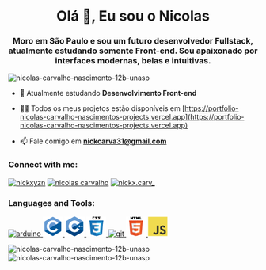 <h1 align="center">Olá 👋, Eu sou o Nicolas</h1>
<h3 align="center">Moro em São Paulo e sou um futuro desenvolvedor Fullstack, atualmente estudando somente Front-end. Sou apaixonado por interfaces modernas, belas e intuitivas.</h3>

<p align="left"> <img src="https://komarev.com/ghpvc/?username=nicolas-carvalho-nascimento-12b-unasp&label=Profile%20views&color=0e75b6&style=flat" alt="nicolas-carvalho-nascimento-12b-unasp" /> </p>

- 🌱 Atualmente estudando **Desenvolvimento Front-end**

- 👨‍💻 Todos os meus projetos estão disponíveis em [https://portfolio-nicolas-carvalho-nascimentos-projects.vercel.app](https://portfolio-nicolas-carvalho-nascimentos-projects.vercel.app)

- 📫 Fale comigo em **nickcarva31@gmail.com**

<h3 align="left">Connect with me:</h3>
<p align="left">
<a href="https://twitter.com/nickxyzn" target="blank"><img align="center" src="https://raw.githubusercontent.com/rahuldkjain/github-profile-readme-generator/master/src/images/icons/Social/twitter.svg" alt="nickxyzn" height="30" width="40" /></a>
<a href="https://linkedin.com/in/nicolas carvalho" target="blank"><img align="center" src="https://raw.githubusercontent.com/rahuldkjain/github-profile-readme-generator/master/src/images/icons/Social/linked-in-alt.svg" alt="nicolas carvalho" height="30" width="40" /></a>
<a href="https://instagram.com/nickx.carv_" target="blank"><img align="center" src="https://raw.githubusercontent.com/rahuldkjain/github-profile-readme-generator/master/src/images/icons/Social/instagram.svg" alt="nickx.carv_" height="30" width="40" /></a>
</p>

<h3 align="left">Languages and Tools:</h3>
<p align="left"> <a href="https://www.arduino.cc/" target="_blank" rel="noreferrer"> <img src="https://cdn.worldvectorlogo.com/logos/arduino-1.svg" alt="arduino" width="40" height="40"/> </a> <a href="https://www.cprogramming.com/" target="_blank" rel="noreferrer"> <img src="https://raw.githubusercontent.com/devicons/devicon/master/icons/c/c-original.svg" alt="c" width="40" height="40"/> </a> <a href="https://www.w3schools.com/cpp/" target="_blank" rel="noreferrer"> <img src="https://raw.githubusercontent.com/devicons/devicon/master/icons/cplusplus/cplusplus-original.svg" alt="cplusplus" width="40" height="40"/> </a> <a href="https://www.w3schools.com/css/" target="_blank" rel="noreferrer"> <img src="https://raw.githubusercontent.com/devicons/devicon/master/icons/css3/css3-original-wordmark.svg" alt="css3" width="40" height="40"/> </a> <a href="https://git-scm.com/" target="_blank" rel="noreferrer"> <img src="https://www.vectorlogo.zone/logos/git-scm/git-scm-icon.svg" alt="git" width="40" height="40"/> </a> <a href="https://www.w3.org/html/" target="_blank" rel="noreferrer"> <img src="https://raw.githubusercontent.com/devicons/devicon/master/icons/html5/html5-original-wordmark.svg" alt="html5" width="40" height="40"/> </a> <a href="https://developer.mozilla.org/en-US/docs/Web/JavaScript" target="_blank" rel="noreferrer"> <img src="https://raw.githubusercontent.com/devicons/devicon/master/icons/javascript/javascript-original.svg" alt="javascript" width="40" height="40"/> </a> </p>

<p><img align="left" src="https://github-readme-stats.vercel.app/api/top-langs?username=nicolas-carvalho-nascimento-12b-unasp&show_icons=true&locale=en&layout=compact" alt="nicolas-carvalho-nascimento-12b-unasp" /></p>

<p>&nbsp;<img align="center" src="https://github-readme-stats.vercel.app/api?username=nicolas-carvalho-nascimento-12b-unasp&show_icons=true&locale=en" alt="nicolas-carvalho-nascimento-12b-unasp" /></p>
